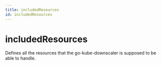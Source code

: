 ```yaml
---
title: includedResources
id: includedResources
---
```


# includedResources

Defines all the resources that the go-kube-downscaler is supposed to be able to handle.
